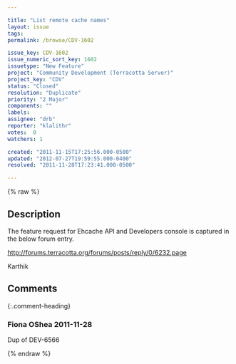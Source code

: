 ```yaml
---

title: "List remote cache names"
layout: issue
tags: 
permalink: /browse/CDV-1602

issue_key: CDV-1602
issue_numeric_sort_key: 1602
issuetype: "New Feature"
project: "Community Development (Terracotta Server)"
project_key: "CDV"
status: "Closed"
resolution: "Duplicate"
priority: "2 Major"
components: ""
labels: 
assignee: "drb"
reporter: "klalithr"
votes:  0
watchers: 1

created: "2011-11-15T17:25:56.000-0500"
updated: "2012-07-27T19:59:55.000-0400"
resolved: "2011-11-28T17:23:41.000-0500"

---
```




{% raw %}



## Description

<div markdown="1" class="description">

The feature request for Ehcache API and Developers console is captured in the below forum entry.

http://forums.terracotta.org/forums/posts/reply/0/6232.page

Karthik

</div>

## Comments


{:.comment-heading}
### **Fiona OShea** <span class="date">2011-11-28</span>

<div markdown="1" class="comment">

Dup of DEV-6566

</div>



{% endraw %}
